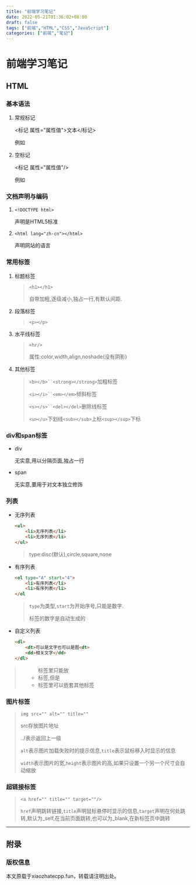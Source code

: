 ```yaml
---
title: "前端学习笔记"
date: 2022-05-21T01:36:02+08:00
draft: false
tags: ["前端","HTML","CSS","JavaScript"]
categories: ["前端","笔记"]
---
```


# 前端学习笔记

## HTML

### 基本语法

1. 常规标记
   
   <标记 属性="属性值">文本</标记>
   
   例如

2. 空标记
   
   <标记 属性="属性值"/>
   
   例如  

### 文档声明与编码

1. `<!DOCTYPE html>`
   
   声明是HTML5标准

2. `<html lang="zh-cn"></html>`
   
   声明网站的语言

### 常用标签

1. 标题标签
   
   > `<h1></h1>`
   > 
   > 自带加粗,逐级减小,独占一行,有默认间距.

2. 段落标签
   
   > `<p></p>`

3. 水平线标签
   
   > `<hr/>`
   > 
   > 属性:color,width,align,noshade(没有阴影)

4. 其他标签
   
   > `<b></b>``<strong></strong>`加粗标签
   > 
   > `<i></i>``<em></em>`倾斜标签
   > 
   > `<s></s>``<del></del>`删除线标签
   > 
   > `<u></u>`下划线`<sub></sub>`上标`<sup></sup>`下标

### div和span标签

- div
  
  无实意,用以分隔页面,独占一行

- span
  
  无实意,要用于对文本独立修饰

### 列表

- 无序列表
  
  ```html
  <ul>
      <li>无序列表</li>
      <li>无序列表</li>
  </ul>
  ```
  
  > type:disc(默认),circle,square,none

- 有序列表
  
  ```html
  <ol type="A" start="4">
      <li>有序列表</li>
      <li>有序列表</li>
  </ol
  ```
  
  > `type`为类型,`start`为开始序号,只能是数字.
  > 
  > 标签的数字是自动生成的

- 自定义列表
  
  ```html
  <dl>
      <dt>可以是文字也可以是图<dt>
      <dd>相关文字</dd>
  </dl>
  ```

> <ol><ul>标签里只能放<li>标签,但是<li>标签里可以嵌套其他标签

### 图片标签

> `img src="" alt="" title=""`
> 
> src存放图片地址
> 
> ../表示返回上一级
> 
> `alt`表示图片加载失败时的提示信息,`title`表示鼠标移入时显示的信息
> 
> `width`表示图片的宽,`height`表示图片的高,如果只设置一个另一个尺寸会自动缩放

### 超链接标签

> `<a href="" title="" target=""/>`
> 
> `href`声明跳转链接,`title`声明鼠标悬停时显示的信息,`target`声明在何处跳转,默认为_self,在当前页面跳转,也可以为_blank,在新标签页中跳转

****

## 附录

### 版权信息

本文原载于xiaozhatecpp.fun，转载请注明出处。
